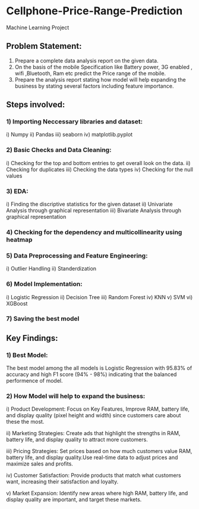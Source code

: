 # Cellphone-Price-Range-Prediction
Machine Learning Project
## Problem Statement:
1) Prepare a complete data analysis report on the given data.
2) On the basis of the mobile Specification like Battery power, 3G enabled ,
wifi ,Bluetooth, Ram etc predict the Price range of the mobile.
3) Prepare the analysis report stating how model will help expanding the
business by stating several factors including feature importance.
## Steps involved:
### 1) Importing Neccessary libraries and dataset:
i) Numpy
ii) Pandas
iii) seaborn
iv) matplotlib.pyplot
### 2) Basic Checks and Data Cleaning:
i) Checking for the top and bottom entries to get overall look on the data.
ii) Checking for duplicates
iii) Checking the data types
iv) Checking for the null values
### 3) EDA:
i) Finding the discriptive statistics for the given dataset
ii) Univariate Analysis through graphical representation
iii) Bivariate Analysis through graphical representation
### 4) Checking for the dependency and multicollinearity using heatmap
### 5) Data Preprocessing and Feature Engineering:
i) Outlier Handling
ii) Standerdization
### 6) Model Implementation:
i) Logistic Regression
ii) Decision Tree
iii) Random Forest
iv) KNN
v) SVM
vi) XGBoost
### 7) Saving the best model
## Key Findings:
### 1) Best Model:
The best model among the all models is Logistic Regression with 95.83% of accuracy and high F1 score (94% - 98%) indicating that the balanced performence of model.
### 2) How Model will help to expand the business:
i) Product Development: Focus on Key Features, Improve RAM, battery life, and display quality (pixel height and width) since customers care about these the most.

ii) Marketing Strategies: Create ads that highlight the strengths in RAM, battery life, and display quality to attract more customers.

iii) Pricing Strategies: Set prices based on how much customers value RAM, battery life, and display quality.Use real-time data to adjust prices and maximize sales and profits.

iv) Customer Satisfaction: Provide products that match what customers want, increasing their satisfaction and loyalty.

v) Market Expansion: Identify new areas where high RAM, battery life, and display quality are important, and target these markets.
